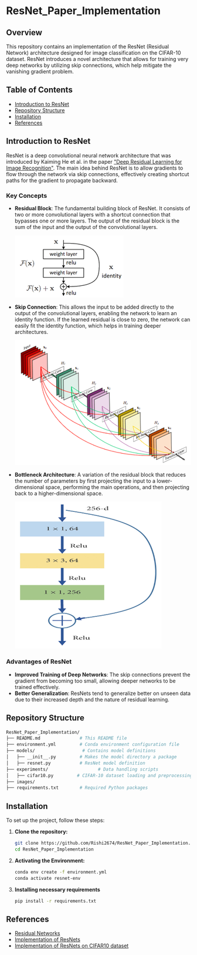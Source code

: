 # ResNet_Paper_Implementation

## Overview

This repository contains an implementation of the ResNet (Residual Network) architecture designed for image classification on the CIFAR-10 dataset. ResNet introduces a novel architecture that allows for training very deep networks by utilizing skip connections, which help mitigate the vanishing gradient problem.

## Table of Contents
- [Introduction to ResNet](#introduction-to-resnet)
- [Repository Structure](#repository-structure)
- [Installation](#installation)
- [References](#references)

## Introduction to ResNet

ResNet is a deep convolutional neural network architecture that was introduced by Kaiming He et al. in the paper ["Deep Residual Learning for Image Recognition"](https://arxiv.org/abs/1512.03385). The main idea behind ResNet is to allow gradients to flow through the network via skip connections, effectively creating shortcut paths for the gradient to propagate backward.

### Key Concepts
- **Residual Block**: The fundamental building block of ResNet. It consists of two or more convolutional layers with a shortcut connection that bypasses one or more layers. The output of the residual block is the sum of the input and the output of the convolutional layers.

  ![Residual Block Diagram](images/resnets_building_blocks.png)

- **Skip Connection**: This allows the input to be added directly to the output of the convolutional layers, enabling the network to learn an identity function. If the learned residual is close to zero, the network can easily fit the identity function, which helps in training deeper architectures.

    ![Skip Connections](images/skip.png)

- **Bottleneck Architecture**: A variation of the residual block that reduces the number of parameters by first projecting the input to a lower-dimensional space, performing the main operations, and then projecting back to a higher-dimensional space.

   <img src="images/bottleneck.png" alt="BottleNeck Architecture" width="400" height="400"/>


### Advantages of ResNet
- **Improved Training of Deep Networks**: The skip connections prevent the gradient from becoming too small, allowing deeper networks to be trained effectively.
- **Better Generalization**: ResNets tend to generalize better on unseen data due to their increased depth and the nature of residual learning.

## Repository Structure
```bash
ResNet_Paper_Implementation/
├── README.md               # This README file
├── environment.yml         # Conda environment configuration file                
├── models/                  # Contains model definitions
│   ├── __init__.py         # Makes the model directory a package
│   ├── resnet.py           # ResNet model definition
├── experiments/                   # Data handling scripts
│   ├── cifar10.py         # CIFAR-10 dataset loading and preprocessing
├── images/
├── requirements.txt        # Required Python packages

```
## Installation

To set up the project, follow these steps:

1. **Clone the repository:**
   ```bash
   git clone https://github.com/Rishi2674/ResNet_Paper_Implementation.git
   cd ResNet_Paper_Implementation
   ```

2. **Activating the Environment:**
   ```bash
   conda env create -f environment.yml
   conda activate resnet-env
   ```

3. **Installing necessary requirements**
   ```bash
   pip install -r requirements.txt
   ```

## References
- [Residual Networks](https://arxiv.org/abs/1512.03385)
- [Implementation of ResNets](https://nn.labml.ai/resnet/index.html)
- [Implementation of ResNets on CIFAR10 dataset](https://nn.labml.ai/resnet/experiment.html)



